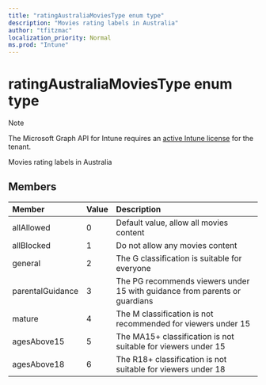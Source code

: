 ```yaml
---
title: "ratingAustraliaMoviesType enum type"
description: "Movies rating labels in Australia"
author: "tfitzmac"
localization_priority: Normal
ms.prod: "Intune"
---
```


# ratingAustraliaMoviesType enum type

> [!NOTE]
> The Microsoft Graph API for Intune requires an [active Intune license](https://go.microsoft.com/fwlink/?linkid=839381) for the tenant.

Movies rating labels in Australia

## Members
|Member|Value|Description|
|:---|:---|:---|
|allAllowed|0|Default value, allow all movies content|
|allBlocked|1|Do not allow any movies content|
|general|2|The G classification is suitable for everyone|
|parentalGuidance|3|The PG recommends viewers under 15 with guidance from parents or guardians|
|mature|4|The M classification is not recommended for viewers under 15|
|agesAbove15|5|The MA15+ classification is not suitable for viewers under 15|
|agesAbove18|6|The R18+ classification is not suitable for viewers under 18|



